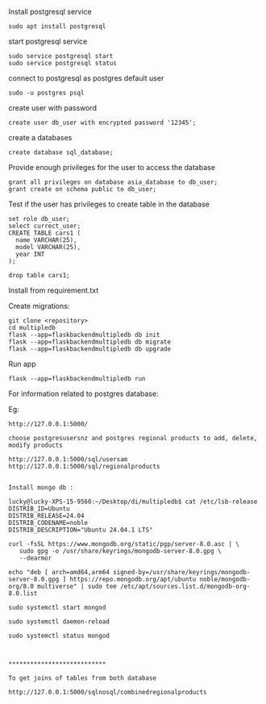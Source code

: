 Install postgresql service

```
sudo apt install postgresql
```

start postgresql service

```
sudo service postgresql start
sudo service postgresql status
```

connect to postgresql as postgres default user

``` 
sudo -u postgres psql
```

create user with password
```
create user db_user with encrypted password '12345';
```

create a databases
```
create database sql_database;

```

Provide enough privileges for the user to access the database
```
grant all privileges on database asia_database to db_user;
grant create on schema public to db_user;

```

Test if the user has privileges to create table in the database

```
set role db_user;
select currect_user;
CREATE TABLE cars1 (
  name VARCHAR(25),
  model VARCHAR(25),
  year INT
);

drop table cars1;

```
Install from requirement.txt

Create migrations:

```
git clone <repository>
cd multipledb
flask --app=flaskbackendmultipledb db init
flask --app=flaskbackendmultipledb db migrate
flask --app=flaskbackendmultipledb db upgrade
```

Run app

```
flask --app=flaskbackendmultipledb run
```

For information related to postgres database:

Eg:

```
http://127.0.0.1:5000/

choose postgresusersnz and postgres regional products to add, delete, modify products

http://127.0.0.1:5000/sql/usersam
http://127.0.0.1:5000/sql/regionalproducts


Install mongo db :

lucky@lucky-XPS-15-9560:~/Desktop/di/multipledb$ cat /etc/lsb-release
DISTRIB_ID=Ubuntu
DISTRIB_RELEASE=24.04
DISTRIB_CODENAME=noble
DISTRIB_DESCRIPTION="Ubuntu 24.04.1 LTS"

curl -fsSL https://www.mongodb.org/static/pgp/server-8.0.asc | \
   sudo gpg -o /usr/share/keyrings/mongodb-server-8.0.gpg \
   --dearmor

echo "deb [ arch=amd64,arm64 signed-by=/usr/share/keyrings/mongodb-server-8.0.gpg ] https://repo.mongodb.org/apt/ubuntu noble/mongodb-org/8.0 multiverse" | sudo tee /etc/apt/sources.list.d/mongodb-org-8.0.list

sudo systemctl start mongod

sudo systemctl daemon-reload

sudo systemctl status mongod



***************************

To get joins of tables from both database

http://127.0.0.1:5000/sqlnosql/combinedregionalproducts